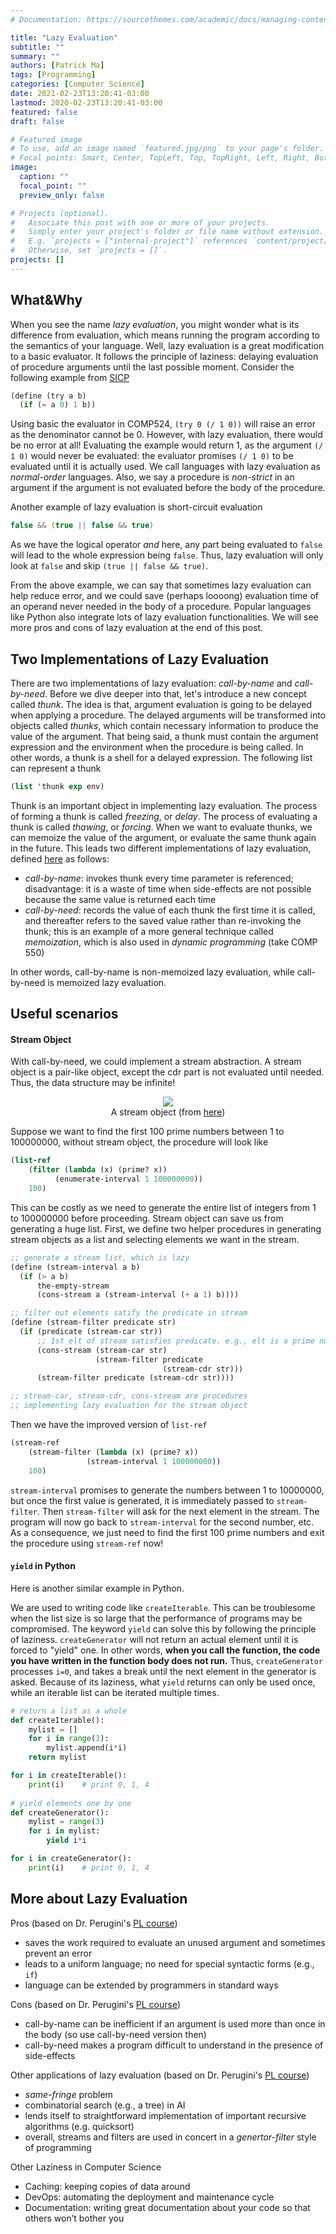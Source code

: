 ```yaml
---
# Documentation: https://sourcethemes.com/academic/docs/managing-content/

title: "Lazy Evaluation"
subtitle: ""
summary: ""
authors: [Patrick Ma]
tags: [Programming]
categories: [Computer Science]
date: 2021-02-23T13:20:41-03:00
lastmod: 2020-02-23T13:20:41-03:00
featured: false
draft: false

# Featured image
# To use, add an image named `featured.jpg/png` to your page's folder.
# Focal points: Smart, Center, TopLeft, Top, TopRight, Left, Right, BottomLeft, Bottom, BottomRight.
image:
  caption: ""
  focal_point: ""
  preview_only: false

# Projects (optional).
#   Associate this post with one or more of your projects.
#   Simply enter your project's folder or file name without extension.
#   E.g. `projects = ["internal-project"]` references `content/project/deep-learning/index.md`.
#   Otherwise, set `projects = []`.
projects: []
---
```


## What&Why

When you see the name *lazy evaluation*, you might wonder what is its difference from evaluation, which means running the program according to the semantics of your language. Well, lazy evaluation is a great modification to a basic evaluator. It follows the principle of laziness: delaying evaluation of procedure arguments until the last possible moment. Consider the following example from [SICP](https://mitpress.mit.edu/sites/default/files/sicp/full-text/book/book-Z-H-27.html#%_sec_4.2)

```scheme
(define (try a b)
  (if (= a 0) 1 b))
```

Using basic the evaluator in COMP524, `(try 0 (/ 1 0))` will raise an error as the denominator cannot be 0. However, with lazy evaluation, there would be no error at all! Evaluating the example would return 1, as the argument `(/ 1 0)` would never be evaluated: the evaluator promises `(/ 1 0)` to be evaluated until it is actually used. We call languages with lazy evaluation as *normal-order* languages. Also, we say a procedure is *non-strict* in an argument if the argument is not evaluated before the body of the procedure.

Another example of lazy evaluation is short-circuit evaluation

```java
false && (true || false && true)
```

As we have the logical operator *and* here, any part being evaluated to `false` will lead to the whole expression being `false`. Thus, lazy evaluation will only look at `false` and skip `(true || false && true)`.

From the above example, we can say that sometimes lazy evaluation can help reduce error, and we could save (perhaps loooong) evaluation time of an operand never needed in the body of a procedure. Popular languages like Python also integrate lots of lazy evaluation functionalities. We will see more pros and cons of lazy evaluation at the end of this post.

## Two Implementations of Lazy Evaluation

There are two implementations of lazy evaluation: *call-by-name* and *call-by-need*. Before we dive deeper into that, let's introduce a new concept called *thunk*. The idea is that, argument evaluation is going to be delayed when applying a procedure. The delayed arguments will be transformed into objects called *thunks*, which contain necessary information to produce the value of the argument. That being said, a thunk must contain the argument expression and the environment when the procedure is being called. In other words, a thunk is a shell for a delayed expression. The following list can represent a thunk

```scheme
(list 'thunk exp env)
```

Thunk is an important object in implementing lazy evaluation. The process of forming a thunk is called *freezing*, or *delay*. The process of evaluating a thunk is called *thawing*, or *forcing*. When we want to evaluate thunks, we can memoize the value of the argument, or evaluate the same thunk again in the future. This leads two different implementations of lazy evaluation, defined [here](https://academic.udayton.edu/saverioperugini/courses/cps343/lecture_notes/lazyevaluation.html) as follows:

- *call-by-name*: invokes thunk every time parameter is referenced; disadvantage: it is a waste of time when side-effects are not possible because the same value is returned each time
- *call-by-need*: records the value of each thunk the first time it is called, and thereafter refers to the saved value rather than re-invoking the thunk; this is an example of a more general technique called *memoization*, which is also used in *dynamic programming* (take COMP 550)

In other words, call-by-name is non-memoized lazy evaluation, while call-by-need is memoized lazy evaluation.

## Useful scenarios

#### Stream Object

With call-by-need, we could implement a stream abstraction. A stream object is a pair-like object, except the cdr part is not evaluated until needed. Thus, the data structure may be infinite! 

<center>
  <img src="stream_object.png">
  <figcaption>A stream object (from <a href="https://www.youtube.com/watch?v=vAxgBQ0sA00&list=PL7BcsI5ueSNFPCEisbaoQ0kXIDX9rR5FF&index=19&ab_channel=LeonByford">here</a>)</figcaption>
</center>


Suppose we want to find the first 100 prime numbers between 1 to 100000000, without stream object, the procedure will look like

```scheme
(list-ref 
 	(filter (lambda (x) (prime? x))
          (enumerate-interval 1 100000000))
 	100)
```

This can be costly as we need to generate the entire list of integers from 1 to 100000000 before proceeding. Stream object can save us from generating a huge list. First, we define two helper procedures in generating stream objects as a list and selecting elements we want in the stream.

```scheme
;; generate a stream list, which is lazy
(define (stream-interval a b)
  (if (> a b)
      the-empty-stream
      (cons-stream a (stream-interval (+ a 1) b))))

;; filter out elements satify the predicate in stream
(define (stream-filter predicate str)
  (if (predicate (stream-car str))	
      ;; 1st elt of stream satisfies predicate. e.g., elt is a prime num
      (cons-stream (stream-car str)
                   (stream-filter predicate 
                                  (stream-cdr str)))
      (stream-filter predicate (stream-cdr str))))

;; stream-car, stream-cdr, cons-stream are procedures 
;; implementing lazy evaluation for the stream object
```

Then we have the improved version of `list-ref`

```scheme
(stream-ref 
 	(stream-filter (lambda (x) (prime? x))
                 (stream-interval 1 100000000))
 	100)
```

`stream-interval` promises to generate the numbers between 1 to 10000000, but once the first value is generated, it is immediately passed to `stream-filter`.  Then `stream-filter` will ask for the next element in the stream. The program will now go back to `stream-interval` for the second number, etc. As a consequence, we just need to find the first 100 prime numbers and exit the procedure using `stream-ref` now!



#### `yield` in Python

Here is another similar example in Python. 

We are used to writing code like `createIterable`. This can be troublesome when the list size is so large that the performance of programs may be compromised.  The keyword `yield` can solve this by following the principle of laziness. `createGenerator` will not return an actual element until it is forced to "yield" one. In other words, **when you call the function, the code you have written in the function body does not run.** Thus, `createGenerator` processes `i=0`, and takes a break until the next element in the generator is asked. Because of its laziness, what  `yield`  returns can only be used once, while an iterable list can be iterated multiple times.

```Python
# return a list as a whole
def createIterable():
	mylist = []
	for i in range(3):
		mylist.append(i*i)
	return mylist

for i in createIterable():
	print(i)	# print 0, 1, 4
  
# yield elements one by one
def createGenerator():
	mylist = range(3)
	for i in mylist:
		yield i*i

for i in createGenerator():
	print(i)	# print 0, 1, 4
```

## More about Lazy Evaluation

Pros (based on Dr. Perugini's [PL course](https://academic.udayton.edu/saverioperugini/courses/cps343/lecture_notes/lazyevaluation.html))

- saves the work required to evaluate an unused argument and sometimes prevent an error
- leads to a uniform language; no need for special syntactic forms (e.g., `if`)
- language can be extended by programmers in standard ways

Cons (based on Dr. Perugini's [PL course](https://academic.udayton.edu/saverioperugini/courses/cps343/lecture_notes/lazyevaluation.html))

- call-by-name can be inefficient if an argument is used more than once in the body (so use call-by-need version then)
- call-by-need makes a program difficult to understand in the presence of side-effects

Other applications of lazy evaluation (based on Dr. Perugini's [PL course](https://academic.udayton.edu/saverioperugini/courses/cps343/lecture_notes/lazyevaluation.html))

- *same-fringe* problem
- combinatorial search (e.g., a tree) in AI
- lends itself to straightforward implementation of important recursive algorithms (e.g. quicksort)
- overall, streams and filters are used in concert in a *genertor-filter* style of programming

Other Laziness in Computer Science

- Caching: keeping copies of data around
- DevOps: automating the deployment and maintenance cycle
- Documentation: writing great documentation about your code so that others won’t bother you